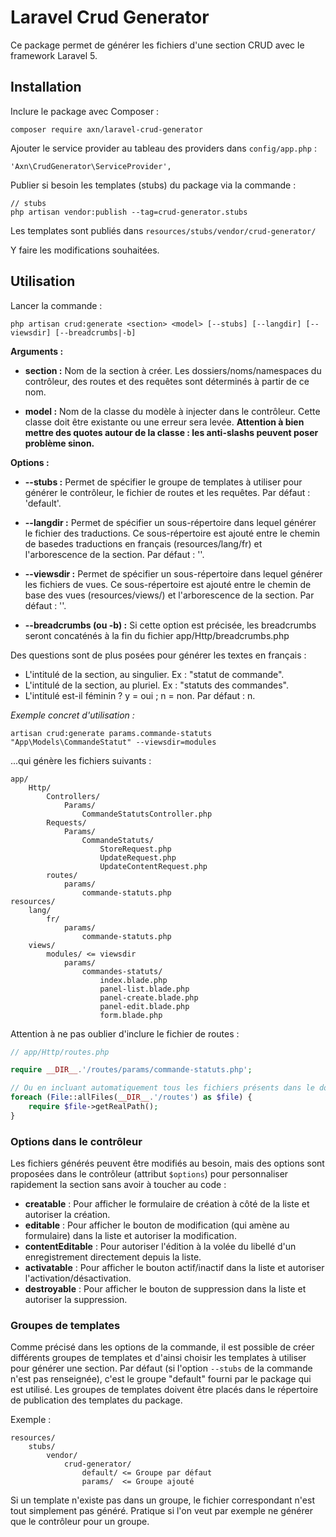 # Laravel Crud Generator

Ce package permet de générer les fichiers d'une section CRUD avec le framework Laravel 5.

## Installation

Inclure le package avec Composer :

```
composer require axn/laravel-crud-generator
```

Ajouter le service provider au tableau des providers dans `config/app.php` :

```
'Axn\CrudGenerator\ServiceProvider',
```

Publier si besoin les templates (stubs) du package via la commande :

```
// stubs
php artisan vendor:publish --tag=crud-generator.stubs
```

Les templates sont publiés dans `resources/stubs/vendor/crud-generator/`

Y faire les modifications souhaitées.

## Utilisation

Lancer la commande :

```
php artisan crud:generate <section> <model> [--stubs] [--langdir] [--viewsdir] [--breadcrumbs|-b]
```

**Arguments :**

* **section :** Nom de la section à créer. Les dossiers/noms/namespaces du contrôleur,
    des routes et des requêtes sont déterminés à partir de ce nom.

* **model :** Nom de la classe du modèle à injecter dans le contrôleur. Cette classe
    doit être existante ou une erreur sera levée. **Attention à bien mettre des quotes
    autour de la classe : les anti-slashs peuvent poser problème sinon.**

**Options :**

* **--stubs :** Permet de spécifier le groupe de templates à utiliser pour générer
    le contrôleur, le fichier de routes et les requêtes. Par défaut : 'default'.

* **--langdir :** Permet de spécifier un sous-répertoire dans lequel générer le fichier
    des traductions. Ce sous-répertoire est ajouté entre le chemin de basedes traductions
    en français (resources/lang/fr) et l'arborescence de la section. Par défaut : ''.

* **--viewsdir :** Permet de spécifier un sous-répertoire dans lequel générer les fichiers
    de vues. Ce sous-répertoire est ajouté entre le chemin de base des vues (resources/views/)
    et l'arborescence de la section. Par défaut : ''.

* **--breadcrumbs (ou -b) :** Si cette option est précisée, les breadcrumbs seront
    concaténés à la fin du fichier app/Http/breadcrumbs.php

Des questions sont de plus posées pour générer les textes en français :

- L'intitulé de la section, au singulier. Ex : "statut de commande".
- L'intitulé de la section, au pluriel. Ex : "statuts des commandes".
- L'intitulé est-il féminin ? y = oui ; n = non. Par défaut : n.

*Exemple concret d'utilisation :*

```
artisan crud:generate params.commande-statuts "App\Models\CommandeStatut" --viewsdir=modules
```

...qui génère les fichiers suivants :

```
app/
    Http/
        Controllers/
            Params/
                CommandeStatutsController.php
        Requests/
            Params/
                CommandeStatuts/
                    StoreRequest.php
                    UpdateRequest.php
                    UpdateContentRequest.php
        routes/
            params/
                commande-statuts.php
resources/
    lang/
        fr/
            params/
                commande-statuts.php
    views/
        modules/ <= viewsdir
            params/
                commandes-statuts/
                    index.blade.php
                    panel-list.blade.php
                    panel-create.blade.php
                    panel-edit.blade.php
                    form.blade.php
```

Attention à ne pas oublier d'inclure le fichier de routes :

```php
// app/Http/routes.php

require __DIR__.'/routes/params/commande-statuts.php';

// Ou en incluant automatiquement tous les fichiers présents dans le dossier "routes" :
foreach (File::allFiles(__DIR__.'/routes') as $file) {
    require $file->getRealPath();
}
```

### Options dans le contrôleur

Les fichiers générés peuvent être modifiés au besoin, mais des options sont proposées
dans le contrôleur (attribut `$options`) pour personnaliser rapidement la section
sans avoir à toucher au code :

- **creatable** : Pour afficher le formulaire de création à côté de la liste et autoriser la création.
- **editable** : Pour afficher le bouton de modification (qui amène au formulaire) dans la liste et autoriser la modification.
- **contentEditable** : Pour autoriser l'édition à la volée du libellé d'un enregistrement directement depuis la liste.
- **activatable** : Pour afficher le bouton actif/inactif dans la liste et autoriser l'activation/désactivation.
- **destroyable** : Pour afficher le bouton de suppression dans la liste et autoriser la suppression.

### Groupes de templates

Comme précisé dans les options de la commande, il est possible de créer différents
groupes de templates et d'ainsi choisir les templates à utiliser pour générer une section.
Par défaut (si l'option `--stubs` de la commande n'est pas renseignée), c'est le groupe
"default" fourni par le package qui est utilisé. Les groupes de templates doivent être
placés dans le répertoire de publication des templates du package.

Exemple :

```
resources/
    stubs/
        vendor/
            crud-generator/
                default/ <= Groupe par défaut
                params/  <= Groupe ajouté
```

Si un template n'existe pas dans un groupe, le fichier correspondant n'est tout simplement
pas généré. Pratique si l'on veut par exemple ne générer que le contrôleur pour un groupe.
